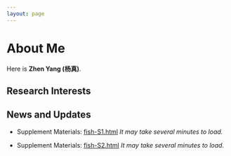 ```yaml
---
layout: page
---
```


# About Me

Here is **Zhen Yang (杨真)**.

## Research Interests

## News and Updates

- Supplement Materials: [fish-S1.html](https://zcgyang.github.io/file/File-S1.html) *It may take several minutes to load.*

- Supplement Materials: [fish-S2.html](https://zcgyang.github.io/file/File-S2.html) *It may take several minutes to load.*
